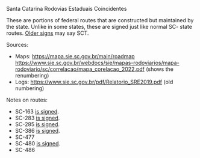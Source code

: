 Santa Catarina Rodovias Estaduais Coincidentes

These are portions of federal routes that are constructed but maintained by the state. Unlike in some states, these are signed just like normal SC- state routes. [Older signs](https://www.google.com/maps/@-27.2168925,-52.0466143,3a,30y,35.57h,107.81t/data=!3m7!1e1!3m5!1sTv-8Hr34KGu9T1knPTKx3g!2e0!5s20140301T000000!7i13312!8i6656?entry=ttu) may say SCT.

Sources:
* Maps: https://mapa.sie.sc.gov.br/main/roadmap https://www.sie.sc.gov.br/webdocs/sie/mapas-rodoviarios/mapa-rodoviario/sc/correlacao/mapa_corelacao_2022.pdf (shows the renumbering)
* Logs: https://www.sie.sc.gov.br/pdf/Relatorio_SRE2019.pdf (old numbering)

Notes on routes:
* SC-163 [is signed](https://www.google.com/maps/@-27.0497884,-53.6221373,3a,15y,93.97h,85.92t/data=!3m6!1e1!3m4!1shKvIFdJkYEOA_B3_6gLt8g!2e0!7i16384!8i8192?entry=ttu).
* SC-283 [is signed](https://www.google.com/maps/@-27.1676115,-53.7032129,3a,43.3y,62.9h,120.57t/data=!3m6!1e1!3m4!1sceSK4f1SAe7s3XCGAUHoXA!2e0!7i16384!8i8192?entry=ttu).
* SC-285 [is signed](https://www.google.com/maps/@-29.0255533,-49.6019777,3a,15y,341.87h,85.54t/data=!3m6!1e1!3m4!1sgf5oU-FFaZBVevDBOmfxFA!2e0!7i16384!8i8192?entry=ttu).
* SC-386 [is signed](https://www.google.com/maps/@-27.0095073,-53.5333041,3a,15y,148.21h,81.11t/data=!3m6!1e1!3m4!1sDH3IS30tSHnlV-lwExm5TA!2e0!7i16384!8i8192?entry=ttu).
* SC-477 
* SC-480 [is signed](https://www.google.com/maps/@-27.1387166,-52.6168133,3a,18.7y,252.38h,85.91t/data=!3m6!1e1!3m4!1skP0e1qBb5qFN2RsQZ5twBg!2e0!7i16384!8i8192?entry=ttu).
* SC-486 
